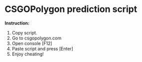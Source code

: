 # CSGOPolygon prediction script

**Instruction:**
1) Copy script.
2) Go to csgopolygon.com
3) Open console [F12]
4) Paste script and press [Enter]
5) Enjoy cheating!
